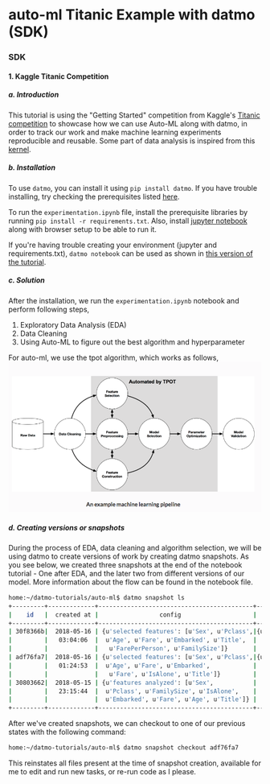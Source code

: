 # auto-ml Titanic Example with datmo (SDK)

### SDK

#### 1. Kaggle Titanic Competition

##### a. Introduction

This tutorial is using the "Getting Started" competition from Kaggle's [Titanic competition](https://www.kaggle.com/c/titanic) to showcase how we can use Auto-ML along with datmo, in order to track our work and make machine learning experiments reproducible and reusable. Some part of data analysis is inspired from this [kernel](https://www.kaggle.com/sinakhorami/titanic-best-working-classifier).

##### b. Installation
To use `datmo`, you can install it using `pip install datmo`. If you have trouble installing, try checking the prerequisites listed [here](https://github.com/datmo/datmo#requirements).

To run the `experimentation.ipynb` file, install the prerequisite libraries by running `pip install -r requirements.txt`. Also, install [jupyter notebook](http://jupyter.readthedocs.io/en/latest/install.html) along with browser setup to be able to run it. 

If you're having trouble creating your environment (jupyter and requirements.txt),  `datmo notebook` can be used as shown in [this version of the tutorial](https://github.com/datmo/datmo-tutorials/tree/master/kaggle-titanic/cli).

##### c. Solution

After the installation, we run the `experimentation.ipynb` notebook and perform following steps,

1. Exploratory Data Analysis (EDA)
2. Data Cleaning
3. Using Auto-ML to figure out the best algorithm and hyperparameter

For auto-ml, we use the tpot algorithm, which works as follows,
![](./images/usage_auto-ml.png)

##### d. Creating versions or snapshots

During the process of EDA, data cleaning and algorithm selection, we will be using datmo to create versions of work by creating datmo snapshots. As you see below, we created three snapshots at the end of the notebook tutorial - One after EDA, and the later two from different versions of our model. More information about the flow can be found in the notebook file.

```bash
home:~/datmo-tutorials/auto-ml$ datmo snapshot ls
+---------+-------------+-------------------------------------------+-----------------+---------------+-------+
|    id   |  created at |                 config                    |   stats         |      message  | label |
+---------+-------------+-------------------------------------------+-----------------+---------------+-------+
| 30f8366b|  2018-05-16 | {u'selected features': [u'Sex', u'Pclass',|{u'accuracy':    |   auto-ml-2   |  None |
|         |   03:04:06  |  u'Age', u'Fare', u'Embarked', u'Title',  |   0.8295964}    |               |       |
|         |             |   u'FarePerPerson', u'FamilySize']}       |                 |               |       |
| adf76fa7|  2018-05-16 | {u'selected features': [u'Sex', u'Pclass',|{u'accuracy':    |   auto-ml-1   |  None |
|         |   01:24:53  |  u'Age', u'Fare', u'Embarked',            |   0.8206278}    |               |       |
|         |             |   u'Fare', u'IsAlone', u'Title']}         |                 |               |       |
| 30803662|  2018-05-15 | {u'features analyzed': [u'Sex',           |    {}           |     EDA       |  None |
|         |   23:15:44  |  u'Pclass', u'FamilySize', u'IsAlone',    |                 |               |       |
|         |             |  u'Embarked', u'Fare', u'Age', u'Title']} |                 |               |       |
+---------+-------------+-------------------------------------------+-----------------+---------------+-------+
```
After we've created snapshots, we can checkout to one of our previous states with the following command:
```bash
home:~/datmo-tutorials/auto-ml$ datmo snapshot checkout adf76fa7
```
This reinstates all files present at the time of snapshot creation, available for me to edit and run new tasks, or re-run code as I please.
